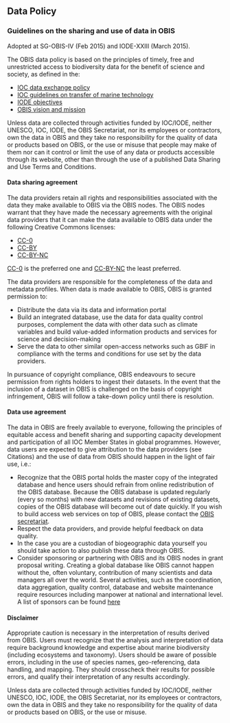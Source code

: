 ## Data Policy

### Guidelines on the sharing and use of data in OBIS

Adopted at SG-OBIS-IV (Feb 2015) and IODE-XXIII (March 2015).

The OBIS data policy is based on the principles of timely, free and unrestricted access to biodiversity data for the benefit of science and society, as defined in the:

* [IOC data exchange policy](http://iode.org/policy)
* [IOC guidelines on transfer of marine technology](http://unesdoc.unesco.org/images/0013/001391/139193m.pdf)
* [IODE objectives](http://www.iode.org/index.php?option=com_content&amp;view=article&amp;id=385&amp;Itemid=34)
* [OBIS vision and mission](/about)

Unless data are collected through activities funded by IOC/IODE, neither UNESCO, IOC, IODE, the OBIS Secretariat, nor its employees or contractors, own the data in OBIS and they take no responsibility for the quality of data or products based on OBIS, or the use or misuse that people may make of them nor can it control or limit the use of any data or products accessible through its website, other than through the use of a published Data Sharing and Use Terms and Conditions.

#### Data sharing agreement

The data providers retain all rights and responsibilities associated with the data they make available to OBIS via the OBIS nodes. The OBIS nodes warrant that they have made the necessary agreements with the original data providers that it can make the data available to OBIS data under the following Creative Commons licenses:

* [CC-0](http://creativecommons.org/about/cc0)
* [CC-BY](http://creativecommons.org/licenses/by/4.0/) 
* [CC-BY-NC](http://creativecommons.org/licenses/by-nc/4.0/)

[CC-0](http://creativecommons.org/about/cc0) is the preferred one and [CC-BY-NC](http://creativecommons.org/licenses/by-nc/4.0/) the least preferred. 

The data providers are responsible for the completeness of the data and metadata profiles. When data is made available to OBIS, OBIS is granted permission to:

* Distribute the data via its data and information portal
* Build an integrated database, use the data for data quality control purposes, complement the data with other data such as climate variables and build value-added information products and services for science and decision-making
* Serve the data to other similar open-access networks such as GBIF in compliance with the terms and conditions for use set by the data providers.

In pursuance of copyright compliance, OBIS endeavours to secure permission from rights holders to ingest their datasets. In the event that the inclusion of a dataset in OBIS is challenged on the basis of copyright infringement, OBIS will follow a take-down policy until there is resolution.

#### Data use agreement

The data in OBIS are freely available to everyone, following the principles of equitable access and benefit sharing and supporting capacity development and participation of all IOC Member States in global programmes. However, data users are expected to give attribution to the data providers (see Citations) and the use of data from OBIS should happen in the light of fair use, i.e.:

* Recognize that the OBIS portal holds the master copy of the integrated database and hence users should refrain from online redistribution of the OBIS database. Because the OBIS database is updated regularly (every so months) with new datasets and revisions of existing datasets, copies of the OBIS database will become out of date quickly. If you wish to build access web services on top of OBIS, please contact the [OBIS secretariat](/contact/).
* Respect the data providers, and provide helpful feedback on data quality.
* In the case you are a custodian of biogeographic data yourself you should take action to also publish these data through OBIS.
* Consider sponsoring or partnering with OBIS and its OBIS nodes in grant proposal writing. Creating a global database like OBIS cannot happen without the, often voluntary, contribution of many scientists and data managers all over the world. Several activities, such as the coordination, data aggregation, quality control, database and website maintenance require resources including manpower at national and international level. A list of sponsors can be found [here](/about/sponsor)

#### Disclaimer

Appropriate caution is necessary in the interpretation of results derived from OBIS. Users must recognize that the analysis and interpretation of data require background knowledge and expertise about marine biodiversity (including ecosystems and taxonomy). Users should be aware of possible errors, including in the use of species names, geo-referencing, data handling, and mapping. They should crosscheck their results for possible errors, and qualify their interpretation of any results accordingly.  

Unless data are collected through activities funded by IOC/IODE, neither UNESCO, IOC, IODE, the OBIS Secretariat, nor its employees or contractors, own the data in OBIS and they take no responsibility for the quality of data or products based on OBIS, or the use or misuse.
